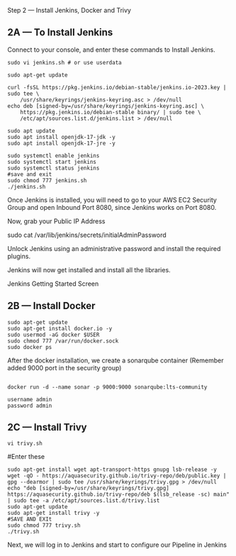 Step 2 — Install Jenkins, Docker and Trivy

## 2A — To Install Jenkins

Connect to your console, and enter these commands to Install Jenkins.

```
sudo vi jenkins.sh # or use userdata 
```


```
sudo apt-get update

curl -fsSL https://pkg.jenkins.io/debian-stable/jenkins.io-2023.key | sudo tee \
    /usr/share/keyrings/jenkins-keyring.asc > /dev/null
echo deb [signed-by=/usr/share/keyrings/jenkins-keyring.asc] \
    https://pkg.jenkins.io/debian-stable binary/ | sudo tee \
    /etc/apt/sources.list.d/jenkins.list > /dev/null

sudo apt update
sudo apt install openjdk-17-jdk -y
sudo apt install openjdk-17-jre -y

sudo systemctl enable jenkins
sudo systemctl start jenkins
sudo systemctl status jenkins
#save and exit
sudo chmod 777 jenkins.sh
./jenkins.sh
```


Once Jenkins is installed, you will need to go to your AWS EC2 Security Group and open Inbound Port 8080, since Jenkins works on Port 8080.



Now, grab your Public IP Address


<EC2 Public IP Address:8080>


sudo cat /var/lib/jenkins/secrets/initialAdminPassword


Unlock Jenkins using an administrative password and install the required plugins.



Jenkins will now get installed and install all the libraries.



Jenkins Getting Started Screen



## 2B — Install Docker

```
sudo apt-get update
sudo apt-get install docker.io -y
sudo usermod -aG docker $USER
sudo chmod 777 /var/run/docker.sock 
sudo docker ps

```
After the docker installation, we create a sonarqube container (Remember added 9000 port in the security group)

```

docker run -d --name sonar -p 9000:9000 sonarqube:lts-community

```


```
username admin
password admin

```



## 2C — Install Trivy

```
vi trivy.sh

```


#Enter these
```
sudo apt-get install wget apt-transport-https gnupg lsb-release -y
wget -qO - https://aquasecurity.github.io/trivy-repo/deb/public.key | gpg --dearmor | sudo tee /usr/share/keyrings/trivy.gpg > /dev/null
echo "deb [signed-by=/usr/share/keyrings/trivy.gpg] https://aquasecurity.github.io/trivy-repo/deb $(lsb_release -sc) main" | sudo tee -a /etc/apt/sources.list.d/trivy.list
sudo apt-get update
sudo apt-get install trivy -y
#SAVE AND EXIt
sudo chmod 777 trivy.sh
./trivy.sh

```
Next, we will log in to Jenkins and start to configure our Pipeline in Jenkins

